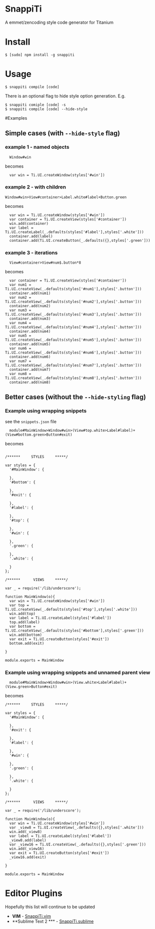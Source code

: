 # SnappiTi

A emmet/zencoding style code generator for Titanium

# Install

```
$ [sudo] npm install -g snappiti
```

# Usage

```
$ snappiti compile [code]
```

There is an optional flag to hide style option generation. E.g.

```
$ snappiti comiple [code] -s
$ snappiti compile [code] --hide-style
```

#Examples

## Simple cases (with `--hide-style` flag)

### example 1 - named objects

```
  Window#win
```

becomes

```
  var win = Ti.UI.createWindow(styles['#win'])
```

### example 2 - with children

```
Window#win>View#container>Label.white#label+Button.green
```

becomes

```
  var win = Ti.UI.createWindow(styles['#win'])
  var container = Ti.UI.createView(styles['#container'])
  win.add(container)
  var label = Ti.UI.createLabel(_.defaults(styles['#label'],styles['.white']))
  container.add(label)
  container.add(Ti.UI.createButton(_.defaults({},styles['.green']))
```

### example 3 - iterations

```
  View#container>View#num$.button*8
```

becomes

```
  var container = Ti.UI.createView(styles['#container'])
  var num1 = Ti.UI.createView(_.defaults(styles['#num1'],styles['.button']))
  container.add(num1)
  var num2 = Ti.UI.createView(_.defaults(styles['#num2'],styles['.button']))
  container.add(num2)
  var num3 = Ti.UI.createView(_.defaults(styles['#num3'],styles['.button']))
  container.add(num3)
  var num4 = Ti.UI.createView(_.defaults(styles['#num4'],styles['.button']))
  container.add(num4)
  var num5 = Ti.UI.createView(_.defaults(styles['#num5'],styles['.button']))
  container.add(num5)
  var num6 = Ti.UI.createView(_.defaults(styles['#num6'],styles['.button']))
  container.add(num6)
  var num7 = Ti.UI.createView(_.defaults(styles['#num7'],styles['.button']))
  container.add(num7)
  var num8 = Ti.UI.createView(_.defaults(styles['#num8'],styles['.button']))
  container.add(num8)
```

## Better cases (without the `--hide-styling` flag)

### Example using wrapping snippets

see the `snippets.json` file

```
  module#MainWindow>Window#win>(View#top.white>Label#label)+(View#bottom.green>Button#exit)
```

becomes

```

/******     STYLES     *****/

var styles = {
  '#MainWindow': {
    
  },
  '#bottom': {
    
  },
  '#exit': {
    
  },
  '#label': {
    
  },
  '#top': {
    
  },
  '#win': {
    
  },
  '.green': {
    
  },
  '.white': {
    
  }
};

/******      VIEWS     *****/

var _ = require('/lib/underscore');

function MainWindow(o){
  var win = Ti.UI.createWindow(styles['#win'])
  var top = Ti.UI.createView(_.defaults(styles['#top'],styles['.white']))
  win.add(top)
  var label = Ti.UI.createLabel(styles['#label'])
  top.add(label)
  var bottom = Ti.UI.createView(_.defaults(styles['#bottom'],styles['.green']))
  win.add(bottom)
  var exit = Ti.UI.createButton(styles['#exit'])
  bottom.add(exit)

}

module.exports = MainWindow

```

### Example using wrapping snippets and unnamed parent view

```
  module#MainWindow>Window#win>(View.white>Label#label)+(View.green>Button#exit)
```


becomes

```
/******     STYLES     *****/

var styles = {
  '#MainWindow': {
    
  },
  '#exit': {
    
  },
  '#label': {
    
  },
  '#win': {
    
  },
  '.green': {
    
  },
  '.white': {
    
  }
};

/******      VIEWS     *****/

var _ = require('/lib/underscore');

function MainWindow(o){
  var win = Ti.UI.createWindow(styles['#win'])
  var _view8 = Ti.UI.createView(_.defaults({},styles['.white']))
  win.add(_view8)
  var label = Ti.UI.createLabel(styles['#label'])
  _view8.add(label)
  var _view16 = Ti.UI.createView(_.defaults({},styles['.green']))
  win.add(_view16)
  var exit = Ti.UI.createButton(styles['#exit'])
  _view16.add(exit)

}

module.exports = MainWindow

```

# Editor Plugins

Hopefully this list will continue to be updated

 * **VIM** - [SnappiTi.vim](http://github.com/dbankier/SnappiTi.vim)
 * **Sublime Text 2 *** - [SnappiTi.sublime](http://github.com/dbankier/SnappiTi.sublime)



